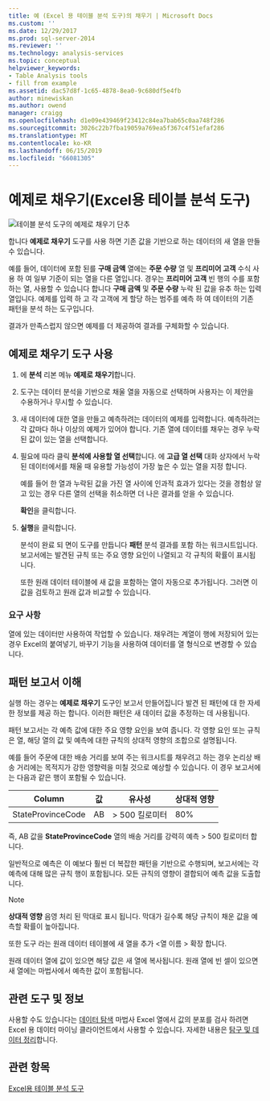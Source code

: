 ```yaml
---
title: 예 (Excel 용 테이블 분석 도구)의 채우기 | Microsoft Docs
ms.custom: ''
ms.date: 12/29/2017
ms.prod: sql-server-2014
ms.reviewer: ''
ms.technology: analysis-services
ms.topic: conceptual
helpviewer_keywords:
- Table Analysis tools
- fill from example
ms.assetid: dac57d8f-1c65-4878-8ea0-9c680df5e4fb
author: minewiskan
ms.author: owend
manager: craigg
ms.openlocfilehash: d1e09e439469f23412c84ea7bab65c0aa748f286
ms.sourcegitcommit: 3026c22b7fba19059a769ea5f367c4f51efaf286
ms.translationtype: MT
ms.contentlocale: ko-KR
ms.lasthandoff: 06/15/2019
ms.locfileid: "66081305"
---
```

# <a name="fill-from-example-table-analysis-tools-for-excel"></a>예제로 채우기(Excel용 테이블 분석 도구)
  ![테이블 분석 도구의 예제로 채우기 단추](media/tat-fillex.gif "테이블 분석 도구의 예제로 채우기 단추")  
  
 합니다 **예제로 채우기** 도구를 사용 하면 기존 값을 기반으로 하는 데이터의 새 열을 만들 수 있습니다.  
  
 예를 들어, 데이터에 포함 된를 **구매 금액** 열에는 **주문 수량** 열 및 **프리미어 고객** 수식 사용 하 여 일부 기준이 되는 열을 다른 열입니다. 경우는 **프리미어 고객** 빈 행의 수를 포함 하는 열, 사용할 수 있습니다 합니다 **구매 금액** 및 **주문 수량** 누락 된 값을 유추 하는 입력 열입니다. 예제를 입력 하 고 각 고객에 게 할당 하는 범주를 예측 하 여 데이터의 기존 패턴을 분석 하는 도구입니다.  
  
 결과가 만족스럽지 않으면 예제를 더 제공하여 결과를 구체화할 수 있습니다.  
  
## <a name="using-the-fill-from-example-tool"></a>예제로 채우기 도구 사용  
  
1.  에 **분석** 리본 메뉴 **예제로 채우기**합니다.  
  
2.  도구는 데이터 분석을 기반으로 채울 열을 자동으로 선택하며 사용자는 이 제안을 수용하거나 무시할 수 있습니다.  
  
3.  새 데이터에 대한 열을 만들고 예측하려는 데이터의 예제를 입력합니다. 예측하려는 각 값마다 하나 이상의 예제가 있어야 합니다. 기존 열에 데이터를 채우는 경우 누락된 값이 있는 열을 선택합니다.  
  
4.  필요에 따라 클릭 **분석에 사용할 열 선택**합니다. 에 **고급 열 선택** 대화 상자에서 누락 된 데이터에서를 채울 때 유용할 가능성이 가장 높은 수 있는 열을 지정 합니다.  
  
     예를 들어 한 열과 누락된 값을 가진 열 사이에 인과적 효과가 있다는 것을 경험상 알고 있는 경우 다른 열의 선택을 취소하면 더 나은 결과를 얻을 수 있습니다.  
  
     **확인**을 클릭합니다.  
  
5.  **실행**을 클릭합니다.  
  
     분석이 완료 되 면이 도구를 만듭니다 **패턴** 분석 결과를 포함 하는 워크시트입니다. 보고서에는 발견된 규칙 또는 주요 영향 요인이 나열되고 각 규칙의 확률이 표시됩니다.  
  
     또한 원래 데이터 테이블에 새 값을 포함하는 열이 자동으로 추가됩니다. 그러면 이 값을 검토하고 원래 값과 비교할 수 있습니다.  
  
### <a name="requirements"></a>요구 사항  
 열에 있는 데이터만 사용하여 작업할 수 있습니다. 채우려는 계열이 행에 저장되어 있는 경우 Excel의 붙여넣기, 바꾸기 기능을 사용하여 데이터를 열 형식으로 변경할 수 있습니다.  
  
## <a name="understanding-the-pattern-report"></a>패턴 보고서 이해  
 실행 하는 경우는 **예제로 채우기** 도구인 보고서 만들어집니다 발견 된 패턴에 대 한 자세한 정보를 제공 하는 합니다. 이러한 패턴은 새 데이터 값을 추정하는 데 사용됩니다.  
  
 패턴 보고서는 각 예측 값에 대한 주요 영향 요인을 보여 줍니다. 각 영향 요인 또는 규칙은 열, 해당 열의 값 및 예측에 대한 규칙의 상대적 영향의 조합으로 설명됩니다.  
  
 예를 들어 주문에 대한 배송 거리를 보여 주는 워크시트를 채우려고 하는 경우 논리상 배송 거리에는 목적지가 강한 영향력을 미칠 것으로 예상할 수 있습니다. 이 경우 보고서에는 다음과 같은 행이 포함될 수 있습니다.  
  
|Column|값|유사성|상대적 영향|  
|------------|-----------|------------|---------------------|  
|StateProvinceCode|AB|> 500 킬로미터|80%|  
  
 즉, AB 값을 **StateProvinceCode** 열의 배송 거리를 강력히 예측 > 500 킬로미터 합니다.  
  
 일반적으로 예측은 이 예보다 훨씬 더 복잡한 패턴을 기반으로 수행되며, 보고서에는 각 예측에 대해 많은 규칙 행이 포함됩니다. 모든 규칙의 영향이 결합되어 예측 값을 도출합니다.  
  
> [!NOTE]  
>  **상대적 영향** 음영 처리 된 막대로 표시 됩니다. 막대가 길수록 해당 규칙이 채운 값을 예측할 확률이 높아집니다.  
  
 또한 도구 라는 원래 데이터 테이블에 새 열을 추가 \<열 이름 > 확장 합니다.  
  
 원래 데이터 열에 값이 있으면 해당 값은 새 열에 복사됩니다. 원래 열에 빈 셀이 있으면 새 열에는 마법사에서 예측한 값이 포함됩니다.  
  
## <a name="related-tools-and-information"></a>관련 도구 및 정보  
 사용할 수도 있습니다는 [데이터 탐색](explore-data-sql-server-data-mining-add-ins.md) 마법사 Excel 열에서 값의 분포를 검사 하려면 Excel 용 데이터 마이닝 클라이언트에서 사용할 수 있습니다. 자세한 내용은 [탐구 및 데이터 정리](exploring-and-cleaning-data.md)합니다.  
  
## <a name="see-also"></a>관련 항목  
 [Excel용 테이블 분석 도구](table-analysis-tools-for-excel.md)  
  
  
